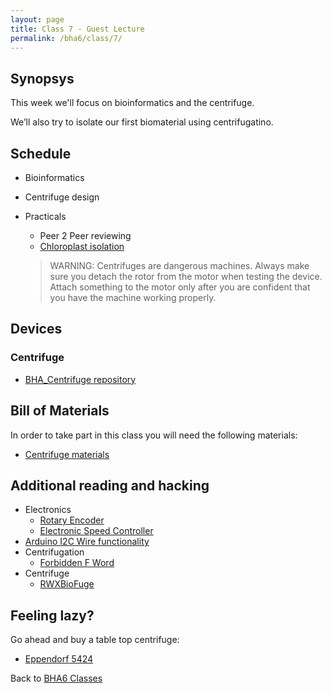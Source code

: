 ```yaml
---
layout: page
title: Class 7 - Guest Lecture
permalink: /bha6/class/7/
---
```


## Synopsys

This week we'll focus on bioinformatics and the centrifuge.

We’ll also try to isolate our first biomaterial using centrifugatino.

## Schedule

* Bioinformatics
* Centrifuge design
* Practicals
  * Peer 2 Peer reviewing
  * [Chloroplast isolation](/bha6/class/7/chloroplast-isolation/)

  > WARNING: Centrifuges are dangerous machines. Always make sure you detach the rotor from the motor when testing the device. Attach something to the motor only after you are confident that you have the machine working properly.


## Devices

### Centrifuge

* [BHA_Centrifuge repository](https://github.com/BioHackAcademy/BHA_Centrifuge)

## Bill of Materials

In order to take part in this class you will need the following materials:

* [Centrifuge materials](https://github.com/BioHackAcademy/BHA_Centrifuge/blob/master/BoM.md)

## Additional reading and hacking

* Electronics
  * [Rotary Encoder](http://bildr.org/2012/08/rotary-encoder-arduino/)
  * [Electronic Speed Controller](http://www.rctoys.com/pr/2006/12/11/choosing-the-right-electronic-speed-control-esc-for-your-electric-rc-airplane/)
* [Arduino I2C Wire functionality](http://www.arduino.cc/en/Reference/Wire)
* Centrifugation
  * [Forbidden F Word](http://www.physicsclassroom.com/class/circles/Lesson-1/The-Forbidden-F-Word)
* Centrifuge
  * [RWXBioFuge](https://github.com/PieterVanBoheemen/RWXBioFuge)

## Feeling lazy?

Go ahead and buy a table top centrifuge:

* [Eppendorf 5424](http://www.eppendorf.com/int/index.php?sitemap=2.1&action=products&contentid=1&catalognode=22420)

Back to [BHA6 Classes](/bha6/classes/)
